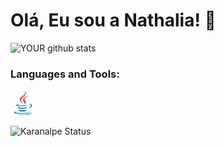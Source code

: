 # Olá, Eu sou a Nathalia! 👋



![YOUR github stats](https://github-readme-stats.vercel.app/api?username=nttcerqueira)


<h3 align="left">Languages and Tools:</h3>
<p align="left"> <a href="https://www.java.com" target="_blank" rel="noreferrer"> <img src="https://raw.githubusercontent.com/devicons/devicon/master/icons/java/java-original.svg" alt="java" width="40" height="40"/> </a> </p>

![Karanalpe Status](https://github-readme-stats.vercel.app/api?username=nttcerqueira_icons=true)






